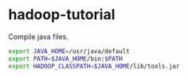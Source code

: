 # hadoop-tutorial

Compile java files.

```Bash
export JAVA_HOME=/usr/java/default
export PATH=$JAVA_HOME/bin:$PATH
export HADOOP_CLASSPATH=$JAVA_HOME/lib/tools.jar
```
